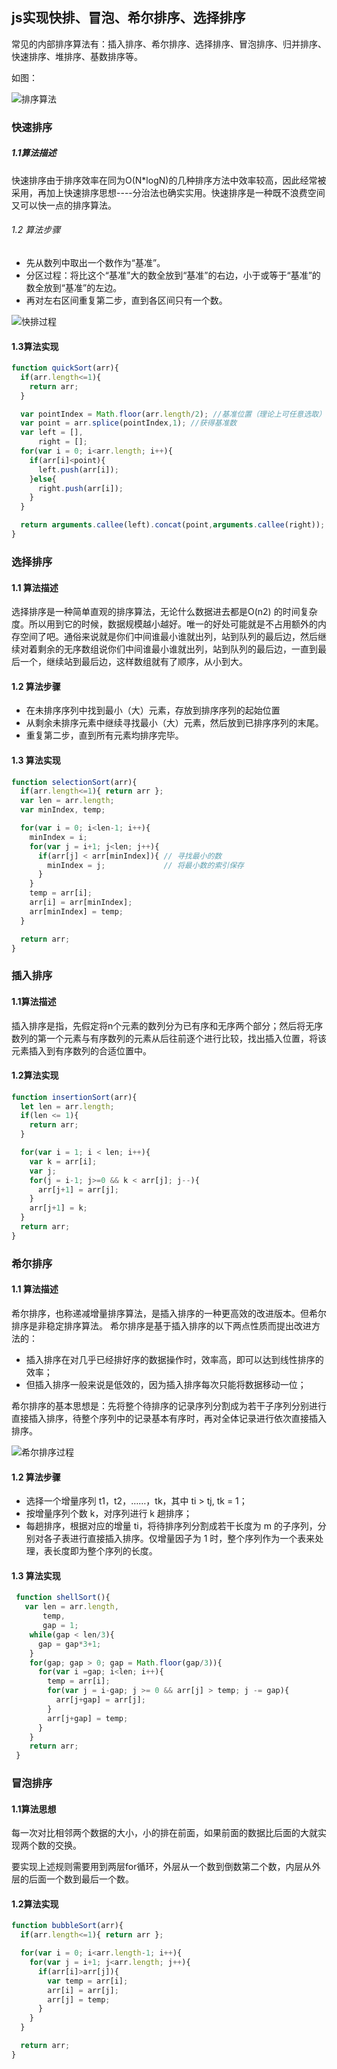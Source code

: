 ## js实现快排、冒泡、希尔排序、选择排序

常见的内部排序算法有：插入排序、希尔排序、选择排序、冒泡排序、归并排序、快速排序、堆排序、基数排序等。

如图：

![排序算法](./Images/排序算法.png)

### 快速排序

##### 1.1算法描述

快速排序由于排序效率在同为O(N*logN)的几种排序方法中效率较高，因此经常被采用，再加上快速排序思想----分治法也确实实用。快速排序是一种既不浪费空间又可以快一点的排序算法。

###### 1.2 算法步骤

* 先从数列中取出一个数作为“基准”。
* 分区过程：将比这个“基准”大的数全放到“基准”的右边，小于或等于“基准”的数全放到“基准”的左边。
* 再对左右区间重复第二步，直到各区间只有一个数。

![快排过程](./Images/快排动图.gif)

#### 1.3算法实现

```javaScript
function quickSort(arr){
  if(arr.length<=1){
    return arr;
  }

  var pointIndex = Math.floor(arr.length/2); //基准位置（理论上可任意选取）
  var point = arr.splice(pointIndex,1); //获得基准数
  var left = [],
      right = [];
  for(var i = 0; i<arr.length; i++){
    if(arr[i]<point){
      left.push(arr[i]);
    }else{
      right.push(arr[i]);
    }
  }

  return arguments.callee(left).concat(point,arguments.callee(right));
}
```

### 选择排序

#### 1.1 算法描述

选择排序是一种简单直观的排序算法，无论什么数据进去都是O(n2) 的时间复杂度。所以用到它的时候，数据规模越小越好。唯一的好处可能就是不占用额外的内存空间了吧。通俗来说就是你们中间谁最小谁就出列，站到队列的最后边，然后继续对着剩余的无序数组说你们中间谁最小谁就出列，站到队列的最后边，一直到最后一个，继续站到最后边，这样数组就有了顺序，从小到大。

#### 1.2 算法步骤

* 在未排序序列中找到最小（大）元素，存放到排序序列的起始位置
* 从剩余未排序元素中继续寻找最小（大）元素，然后放到已排序序列的末尾。
* 重复第二步，直到所有元素均排序完毕。

#### 1.3 算法实现

```javaScript
function selectionSort(arr){
  if(arr.length<=1){ return arr };
  var len = arr.length;
  var minIndex, temp;

  for(var i = 0; i<len-1; i++){
    minIndex = i;
    for(var j = i+1; j<len; j++){
      if(arr[j] < arr[minIndex]){ // 寻找最小的数
        minIndex = j;             // 将最小数的索引保存
      }
    }
    temp = arr[i];
    arr[i] = arr[minIndex];
    arr[minIndex] = temp;
  }

  return arr;
}
```
### 插入排序
#### 1.1算法描述
插入排序是指，先假定将n个元素的数列分为已有序和无序两个部分；然后将无序数列的第一个元素与有序数列的元素从后往前逐个进行比较，找出插入位置，将该元素插入到有序数列的合适位置中。

#### 1.2算法实现

```javaScript
function insertionSort(arr){
  let len = arr.length;
  if(len <= 1){
    return arr;
  }

  for(var i = 1; i < len; i++){
    var k = arr[i];
    var j;
    for(j = i-1; j>=0 && k < arr[j]; j--){
      arr[j+1] = arr[j];
    }
    arr[j+1] = k;
  }
  return arr;
}
```
### 希尔排序

#### 1.1 算法描述

希尔排序，也称递减增量排序算法，是插入排序的一种更高效的改进版本。但希尔排序是非稳定排序算法。
希尔排序是基于插入排序的以下两点性质而提出改进方法的：

* 插入排序在对几乎已经排好序的数据操作时，效率高，即可以达到线性排序的效率；
* 但插入排序一般来说是低效的，因为插入排序每次只能将数据移动一位；

希尔排序的基本思想是：先将整个待排序的记录序列分割成为若干子序列分别进行直接插入排序，待整个序列中的记录基本有序时，再对全体记录进行依次直接插入排序。

![希尔排序过程](./Images/希尔排序过程.jpg)

#### 1.2 算法步骤
* 选择一个增量序列 t1，t2，……，tk，其中 ti > tj, tk = 1；
* 按增量序列个数 k，对序列进行 k 趟排序；
* 每趟排序，根据对应的增量 ti，将待排序列分割成若干长度为 m 的子序列，分别对各子表进行直接插入排序。仅增量因子为 1 时，整个序列作为一个表来处理，表长度即为整个序列的长度。

#### 1.3 算法实现
```javaScript
 function shellSort(){
   var len = arr.length,
       temp,
       gap = 1;
    while(gap < len/3){
      gap = gap*3+1;
    }
    for(gap; gap > 0; gap = Math.floor(gap/3)){
      for(var i =gap; i<len; i++){
        temp = arr[i];
        for(var j = i-gap; j >= 0 && arr[j] > temp; j -= gap){
          arr[j+gap] = arr[j];
        }
        arr[j+gap] = temp;
      }
    }
    return arr;
 }
```

### 冒泡排序

#### 1.1算法思想

每一次对比相邻两个数据的大小，小的排在前面，如果前面的数据比后面的大就实现两个数的交换。

要实现上述规则需要用到两层for循环，外层从一个数到倒数第二个数，内层从外层的后面一个数到最后一个数。

#### 1.2算法实现

```javaScript
function bubbleSort(arr){
  if(arr.length<=1){ return arr };

  for(var i = 0; i<arr.length-1; i++){
    for(var j = i+1; j<arr.length; j++){
      if(arr[i]>arr[j]){
        var temp = arr[i];
        arr[i] = arr[j];
        arr[j] = temp;
      }
    }
  }

  return arr;
}
```
